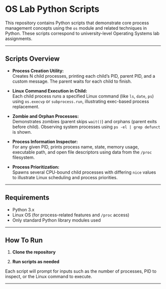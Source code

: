 # OS Lab Python Scripts

This repository contains Python scripts that demonstrate core process management concepts using the `os` module and related techniques in Python. These scripts correspond to university-level Operating Systems lab assignments.

---

## Scripts Overview

- **Process Creation Utility:**  
  Creates N child processes, printing each child’s PID, parent PID, and a custom message. The parent waits for each child to finish.

- **Linux Command Execution in Child:**  
  Each child process runs a specified Linux command (like `ls`, `date`, `ps`) using `os.execvp` or `subprocess.run`, illustrating exec-based process replacement.

- **Zombie and Orphan Processes:**  
  Demonstrates zombies (parent skips `wait()`) and orphans (parent exits before child). Observing system processes using `ps -el | grep defunct` is shown.

- **Process Information Inspector:**  
  For any given PID, prints process name, state, memory usage, executable path, and open file descriptors using data from the `/proc` filesystem.

- **Process Prioritization:**  
  Spawns several CPU-bound child processes with differing `nice` values to illustrate Linux scheduling and process priorities.

---

## Requirements

- Python 3.x
- Linux OS (for process-related features and `/proc` access)
- Only standard Python library modules used

---

## How To Run

1. **Clone the repository**

2. **Run scripts as needed**

Each script will prompt for inputs such as the number of processes, PID to inspect, or the Linux command to execute.

---



